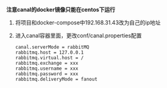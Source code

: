 **注意canal的docker镜像只能在centos下运行**

1. 将项目和docker-compose中192.168.31.43改为自己的ip地址

2. 进入canal容器里面，更改conf/canal.properties配置

   ```properties
   canal.serverMode = rabbitMQ
   rabbitmq.host = 127.0.0.1
   rabbitmq.virtual.host = / 
   rabbitmq.exchange = xxx
   rabbitmq.username = xxx
   rabbitmq.password = xxx
   rabbitmq.deliveryMode = fanout
   ```

